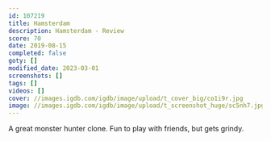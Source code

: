 ```yaml
---
id: 107219
title: Hamsterdam
description: Hamsterdam - Review
score: 70
date: 2019-08-15
completed: false
goty: []
modified_date: 2023-03-01
screenshots: []
tags: []
videos: []
cover: //images.igdb.com/igdb/image/upload/t_cover_big/co1i9r.jpg
image: //images.igdb.com/igdb/image/upload/t_screenshot_huge/sc5nh7.jpg
---
```

A great monster hunter clone. Fun to play with friends, but gets grindy.